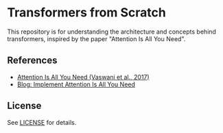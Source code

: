 # Transformers from Scratch

This repository is for understanding the architecture and concepts behind transformers, inspired by the paper "Attention Is All You Need".

## References

- [Attention Is All You Need (Vaswani et al., 2017)](https://arxiv.org/abs/1706.03762)
- [Blog: Implement Attention Is All You Need](https://blog.dailydoseofds.com/p/implement-attention-is-all-you-need?hide_intro_popup=true)

## License

See [LICENSE](LICENSE) for details.
